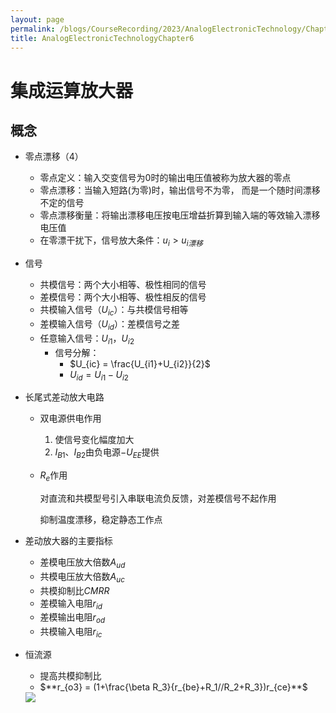 ```yaml
---
layout: page
permalink: /blogs/CourseRecording/2023/AnalogElectronicTechnology/Chapter6/index.html
title: AnalogElectronicTechnologyChapter6
---
```


# 集成运算放大器

## 概念

- 零点漂移（4）
    - 零点定义：输入交变信号为0时的输出电压值被称为放大器的零点
    - 零点漂移：当输入短路(为零)时，输出信号不为零， 而是一个随时间漂移不定的信号
    - 零点漂移衡量：将输出漂移电压按电压增益折算到输入端的等效输入漂移电压值
    - 在零漂干扰下，信号放大条件：$u_i > u_{i漂移}$
- 信号
    - 共模信号：两个大小相等、极性相同的信号
    - 差模信号：两个大小相等、极性相反的信号
    - 共模输入信号$（U_{ic}）$：与共模信号相等
    - 差模输入信号$（U_{id}）$：差模信号之差
    - 任意输入信号：$U_{i1}，U_{i2}$
        - 信号分解：
            - $U_{ic} = \frac{U_{i1}+U_{i2}}{2}$
            - $U_{id} = U_{i1}-U_{i2}$
- 长尾式差动放大电路
    - 双电源供电作用
        1. 使信号变化幅度加大
        2. $I_{B1}$、$I_{B2}$由负电源$-U_{EE}$提供
        
    - $R_e$作用
        
        对直流和共模型号引入串联电流负反馈，对差模信号不起作用
        
        抑制温度漂移，稳定静态工作点
        
- 差动放大器的主要指标
    - 差模电压放大倍数$A_{ud}$
    - 共模电压放大倍数$A_{uc}$
    - 共模抑制比$CMRR$
    - 差模输入电阻$r_{id}$
    - 差模输出电阻$r_{od}$
    - 共模输入电阻$r_{ic}$
- 恒流源
    - 提高共模抑制比
    - $**r_{o3} = (1+\frac{\beta R_3}{r_{be}+R_1//R_2+R_3})r_{ce}**$
    
    <img src="https://CRYoushiwo.github.io/images/blogs/CoursesRecording/AnalogElectronicTechnology/Chapter6/Untitled.png" class="blog-image" >